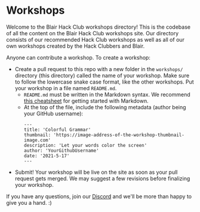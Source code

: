 # Workshops
Welcome to the Blair Hack Club workshops directory! This is the codebase of all the content on the Blair Hack Club workshops site. Our directory consists of our recommended Hack Club workshops as well as all of our own workshops created by the Hack Clubbers and Blair.

Anyone can contribute a workshop. To create a workshop:
- Create a pull request to this repo with a new folder in the `workshops/` directory (this directory) called the name of your workshop. Make sure to follow the lowercase snake case format, like the other workshops. Put your workshop in a file named `README.md`.
  - `README.md` must be written in the Markdown syntax. We recommend [this cheatsheet](http://commonmark.org/help/) for getting started with Markdown.
  - At the top of the file, include the following metadata (author being your GitHub username):
    ```
    ---
    title: 'Colorful Grammar'
    thumbnail: 'https://image-address-of-the-workshop-thumbnail-image.com'
    description: 'Let your words color the screen'
    author: 'YourGithubUsername'
    date: '2021-5-17'
    ---
    ```
- Submit! Your workshop will be live on the site as soon as your pull request gets merged. We may suggest a few revisions before finalizing your workshop.

If you have any questions, join our [Discord](https://bhc.page.link/discord) and we'll be more than happy to give you a hand. :)
